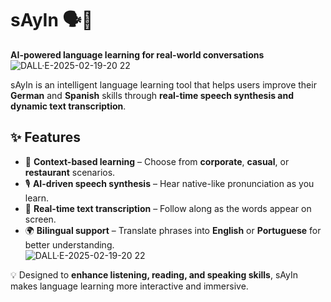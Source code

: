 # sAyIn 🗣️🤖  
**AI-powered language learning for real-world conversations**  
![DALL·E-2025-02-19-20 22](https://github.com/user-attachments/assets/14040b94-2b60-48e3-a78f-ec5e1f04fc64)

sAyIn is an intelligent language learning tool that helps users improve their **German** and **Spanish** skills through **real-time speech synthesis and dynamic text transcription**.  

## ✨ Features  
- 📌 **Context-based learning** – Choose from **corporate**, **casual**, or **restaurant** scenarios.  
- 🎙️ **AI-driven speech synthesis** – Hear native-like pronunciation as you learn.  
- 📝 **Real-time text transcription** – Follow along as the words appear on screen.  
- 🌍 **Bilingual support** – Translate phrases into **English** or **Portuguese** for better understanding.  
![DALL·E-2025-02-19-20 22](https://github.com/user-attachments/assets/a6f2346b-6945-4f0e-927c-9df8c46f61d4)

💡 Designed to **enhance listening, reading, and speaking skills**, sAyIn makes language learning more interactive and immersive.  
